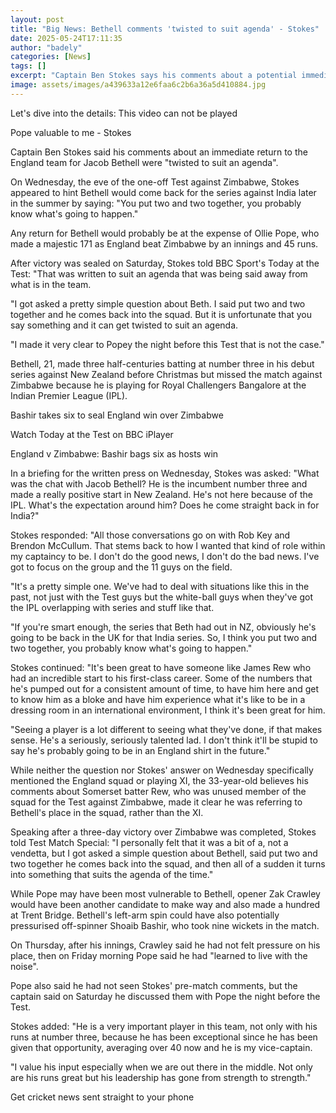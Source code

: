 ```yaml
---
layout: post
title: "Big News: Bethell comments 'twisted to suit agenda' - Stokes"
date: 2025-05-24T17:11:35
author: "badely"
categories: [News]
tags: []
excerpt: "Captain Ben Stokes says his comments about a potential immediate return to the England team for Jacob Bethell were 'twisted to suit an agenda'."
image: assets/images/a439633a12e6faa6c2b6a36a5d410884.jpg
---
```


Let's dive into the details: This video can not be played

Pope valuable to me - Stokes

Captain Ben Stokes said his comments about an immediate return to the England team for Jacob Bethell were "twisted to suit an agenda".

On Wednesday, the eve of the one-off Test against Zimbabwe, Stokes appeared to hint Bethell would come back for the series against India later in the summer by saying: "You put two and two together, you probably know what's going to happen."

Any return for Bethell would probably be at the expense of Ollie Pope, who made a majestic 171 as England beat Zimbabwe by an innings and 45 runs.

After victory was sealed on Saturday, Stokes told BBC Sport's Today at the Test: "That was written to suit an agenda that was being said away from what is in the team.

"I got asked a pretty simple question about Beth. I said put two and two together and he comes back into the squad. But it is unfortunate that you say something and it can get twisted to suit an agenda.

"I made it very clear to Popey the night before this Test that is not the case."

Bethell, 21, made three half-centuries batting at number three in his debut series against New Zealand before Christmas but missed the match against Zimbabwe because he is playing for Royal Challengers Bangalore at the Indian Premier League (IPL).

Bashir takes six to seal England win over Zimbabwe

Watch Today at the Test on BBC iPlayer

England v Zimbabwe: Bashir bags six as hosts win

In a briefing for the written press on Wednesday, Stokes was asked: "What was the chat with Jacob Bethell? He is the incumbent number three and made a really positive start in New Zealand. He's not here because of the IPL. What's the expectation around him? Does he come straight back in for India?"

Stokes responded: "All those conversations go on with Rob Key and Brendon McCullum. That stems back to how I wanted that kind of role within my captaincy to be. I don't do the good news, I don't do the bad news. I've got to focus on the group and the 11 guys on the field.

"It's a pretty simple one. We've had to deal with situations like this in the past, not just with the Test guys but the white-ball guys when they've got the IPL overlapping with series and stuff like that.

"If you're smart enough, the series that Beth had out in NZ, obviously he's going to be back in the UK for that India series. So, I think you put two and two together, you probably know what's going to happen."

Stokes continued: "It's been great to have someone like James Rew who had an incredible start to his first-class career. Some of the numbers that he's pumped out for a consistent amount of time, to have him here and get to know him as a bloke and have him experience what it's like to be in a dressing room in an international environment, I think it's been great for him.

"Seeing a player is a lot different to seeing what they've done, if that makes sense. He's a seriously, seriously talented lad. I don't think it'll be stupid to say he's probably going to be in an England shirt in the future."

While neither the question nor Stokes' answer on Wednesday specifically mentioned the England squad or playing XI, the 33-year-old believes his comments about Somerset batter Rew, who was unused member of the squad for the Test against Zimbabwe, made it clear he was referring to Bethell's place in the squad, rather than the XI.

Speaking after a three-day victory over Zimbabwe was completed, Stokes told Test Match Special: "I personally felt that it was a bit of a, not a vendetta, but I got asked a simple question about Bethell, said put two and two together he comes back into the squad, and then all of a sudden it turns into something that suits the agenda of the time."

While Pope may have been most vulnerable to Bethell, opener Zak Crawley would have been another candidate to make way and also made a hundred at Trent Bridge. Bethell's left-arm spin could have also potentially pressurised off-spinner Shoaib Bashir, who took nine wickets in the match.

On Thursday, after his innings, Crawley said he had not felt pressure on his place, then on Friday morning Pope said he had "learned to live with the noise".

Pope also said he had not seen Stokes' pre-match comments, but the captain said on Saturday he discussed them with Pope the night before the Test.

Stokes added: "He is a very important player in this team, not only with his runs at number three, because he has been exceptional since he has been given that opportunity, averaging over 40 now and he is my vice-captain.

"I value his input especially when we are out there in the middle. Not only are his runs great but his leadership has gone from strength to strength."

Get cricket news sent straight to your phone

